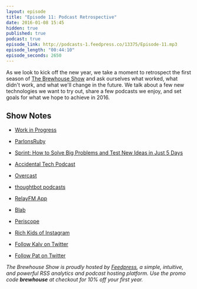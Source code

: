 ```yaml
---
layout: episode
title: "Episode 11: Podcast Retrospective"
date: 2016-01-08 15:45
hidden: true
published: true
podcast: true
episode_link: http://podcasts-1.feedpress.co/13375/Episode-11.mp3
episode_length: "00:44:10"
episode_seconds: 2650
---
```


As we look to kick off the new year, we take a moment to retrospect the first season of [The Brewhouse Show][TBS] and ask ourselves what worked, what didn't work, and what we'll change in the future. We talk about a few new technologies we want to try out, share a few podcasts we enjoy, and set goals for what we hope to achieve in 2016.

<!-- break -->

## Show Notes

- [Work in Progress](https://www.youtube.com/channel/UCDvHTqzl1H6j9JKHiQZn4Cw)
- [ParlonsRuby](http://parlonsruby.com)
- [Sprint: How to Solve Big Problems and Test New Ideas in Just 5 Days](http://www.amazon.com/Sprint-Solve-Problems-Test-Ideas/dp/150112174X/ref=as_li_ss_tl?s=books&ie=UTF8&qid=1451892692&sr=1-1&keywords=sprint&linkCode=sl1&tag=sprint05-20&linkId=123ddc5b315b3e8aa1e0e6c58d787941)
- [Accidental Tech Podcast](http://atp.fm)
- [Overcast](https://overcast.fm)
- [thoughtbot podcasts](https://thoughtbot.com/podcasts)
- [RelayFM App](https://www.relay.fm/app)
- [Blab](https://blab.im)
- [Periscope](https://www.periscope.tv)
- [Rich Kids of Instagram](http://richkidsofinstagram.tumblr.com)

- [Follow Kalv on Twitter](http://twitter.com/kalv)
- [Follow Pat on Twitter](http://twitter.com/patdryburgh)

*The Brewhouse Show is proudly hosted by [Feedpress][FP], a simple, intuitive, and powerful RSS analytics and podcast hosting platform. Use the promo code **brewhouse** at checkout for 10% off your first year.*

[FP]: http://feed.press
[TBS]: http://brewhouse.io/show/